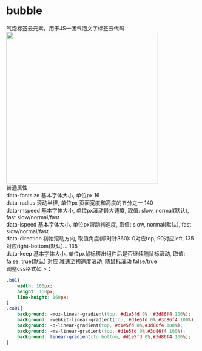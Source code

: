 # bubble
气泡标签云元素，用于JS一团气泡文字标签云代码<br>
<img src="http://www.wware.org/img/ee7.jpg?_2566" width="400px"><br>
普通属性<br>
data-fontsize	基本字体大小, 单位px	16<br>
data-radius	滚动半径, 单位px 页面宽度和高度的五分之一	140<br>
data-mspeed	基本字体大小, 单位px滚动最大速度, 取值: slow, normal(默认), fast	slow/normal/fast<br>
data-ispeed	基本字体大小, 单位px滚动初速度, 取值: slow, normal(默认), fast	slow/normal/fast<br>
data-direction	初始滚动方向, 取值角度(顺时针360): 0对应top, 90对应left, 135对应right-bottom(默认)...	135<br>
data-keep	基本字体大小, 单位px鼠标移出组件后是否继续随鼠标滚动, 取值: false, true(默认) 对应 减速至初速度滚动, 随鼠标滚动	false/true<br>
调整css格式如下：<br>
```css
.b01{
    width: 160px;
    height: 160px;
    line-height: 160px;
}
.co01{
    background: -moz-linear-gradient(top, #d1e5fd 0%, #3d86f4 100%);
    background: -webkit-linear-gradient(top, #d1e5fd 0%,#3d86f4 100%);
    background: -o-linear-gradient(top, #d1e5fd 0%,#3d86f4 100%);
    background: -ms-linear-gradient(top, #d1e5fd 0%,#3d86f4 100%);
    background: linear-gradient(to bottom, #d1e5fd 0%,#3d86f4 100%);
}
```
